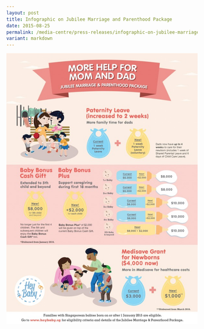 ```yaml
---
layout: post
title: Infographic on Jubilee Marriage and Parenthood Package
date: 2015-08-25
permalink: /media-centre/press-releases/infographic-on-jubilee-marriage-and-parenthood-package/
variant: markdown
---
```

![Infographic Image](/images/press%20release%20images/infographicfamilyplan.jpg)